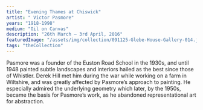 ```yaml
---
title: "Evening Thames at Chiswick"
artist: " Victor Pasmore"
years: "1918-1998"
medium: "Oil on Canvas"
description: "26th March – 3rd April, 2016"
featuredImage: "/assets/img/collection/091125-Glebe-House-Gallery-014.jpg"
tags: "theCollection"
---
```

Pasmore was a founder of the Euston Road School in the 1930s, and until 1948 painted subtle landscapes and interiors hailed as the best since those of Whistler. Derek Hill met him during the war while working on a farm in Wiltshire, and was greatly affected by Pasmore’s approach to painting. He especially admired the underlying geometry which later, by the 1950s, became the basis for Pasmore’s work, as he abandoned representational art for abstraction.